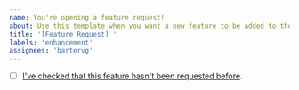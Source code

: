 ```yaml
---
name: You're opening a feature request!
about: Use this template when you want a new feature to be added to the site.
title: '[Feature Request] '
labels: 'enhancement'
assignees: 'bartervg'
---
```

- [ ] [I've checked that this feature hasn't been requested before](https://github.com/bartervg/barter.vg/issues).

<!-- Explain the feature that you'd like added. Provide background to this feature request, if necessary.
What real-world situations could benefit from this feature? -->
